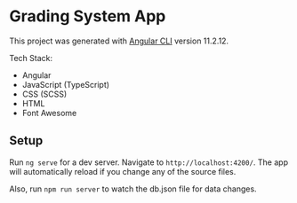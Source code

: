 # Grading System App

This project was generated with [Angular CLI](https://github.com/angular/angular-cli) version 11.2.12.

Tech Stack:
- Angular
- JavaScript (TypeScript)
- CSS (SCSS)
- HTML
- Font Awesome

## Setup

Run `ng serve` for a dev server. Navigate to `http://localhost:4200/`. The app will automatically reload if you change any of the source files.

Also, run `npm run server` to watch the db.json file for data changes.
